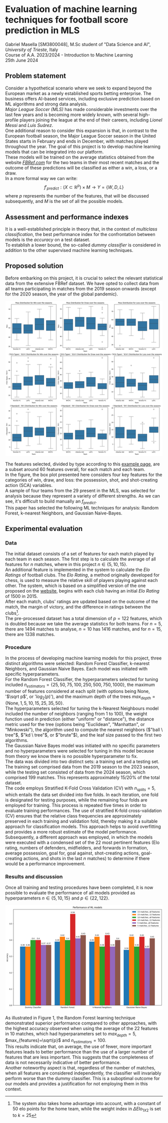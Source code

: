# Evaluation of machine learning techniques for football score prediction in MLS

Gabriel Masella \[SM3800048\], M.Sc student of "Data Science and AI", *University of Trieste*, Italy  
Course of A.A. $2023/2024$ - Introduction to Machine Learning  
25th June 2024

## Problem statement

Consider a hypothetical scenario where we seek to expand beyond the European market as a newly established sports betting enterprise. The business offers AI-based services, including exclusive prediction based on ML algorithms and strong data analysis.  
*Major League Soccer (MLS)* has made considerable investments over the last few years and is becoming more widely known, with several high-profile players joining the league at the end of their careers, including *Lionel Messi* and *Luis Suárez*.  
One additional reason to consider this expansion is that, in contrast to the European football season, the Major League Soccer season in the United States starts in February and ends in December, with matches played throughout the year. The goal of this project is to develop machine learning models that can be integrated into our platform.  
These models will be trained on the average statistics obtained from the website [*FBRef.com*](https://fbref.com/en/) for the two teams in their most recent matches and the outcome of these predictions will be classified as either a win, a loss, or a draw.  
In a more formal way we can write:
$$f'_{predict}: (X\subset\mathbb{R}^p) \times M \rightarrow{} Y=\{W, D, L\}$$
where $p$ represents the number of the features, that will be discussed subsequently, and $M$ is the set of all the possible models.

## Assessment and performance indexes

It is a well-established principle in theory that, in the context of *multiclass classification*, the best performance index for the confrontation between models is the *accuracy* on a test dataset.  
To establish a lower bound, the so-called *dummy classifier* is considered in addition to the other supervised machine learning techniques.

## Proposed solution

Before embarking on this project, it is crucial to select the relevant statistical data from the extensive FBRef dataset. We have opted to collect data from all teams participating in matches from the 2019 season onwards (except for the 2020 season, the year of the global pandemic).

![Box plot of key features for win, draw, and loss categories](boxplot.png)

The features selected, divided by type according to this [example page](https://fbref.com/en/squadre/46024eeb/2024/partite/c22/schedule/Risultati-e-partite-Philadelphia-Union-Major-League-Soccer), are a subset around 60 features overall, for each match and each team.  
In the figure, the box plot presented here considers four key features for the categories of win, draw, and loss: the possession, shot, and shot-creating action (SCA) variables.  
A sample of four teams from the 29 present in the MLS, was selected for analysis because they represent a variety of different strengths. As we can see, it's difficult to build manually an $f_{predict}$.  
This paper has selected the following ML techniques for analysis: Random Forest, k-nearest Neighbors, and Gaussian Naive-Bayes.

## Experimental evaluation

### Data

The initial dataset consists of a set of features for each match played by each team in each season. The first step is to calculate the average of all features for $n$ matches, where in this project $n\in\{5,10,15\}$.  
An additional feature is implemented in the system to calculate the *Elo Ratings* of football clubs. The *Elo Rating*, a method originally developed for chess, is used to measure the relative skill of players playing against each other. The system, which is based on a simplified version of the one proposed on the [website](http://clubelo.com/System), begins with each club having an initial *Elo Rating* of 1500 in 2015.  
After each match, clubs' ratings are updated based on the outcome of the match, the margin of victory, and the difference in ratings between the clubs[^1].  
The pre-processed dataset has a total dimension of $p=122$ features, which is doubled because we take the average statistics for both teams. For $n=5$, there are $1494$ matches to analyse, $n=10$ has $1416$ matches, and for $n=15$, there are $1338$ matches.

### Procedure

In the process of developing machine learning models for this project, three distinct algorithms were selected: Random Forest Classifier, k-nearest Neighbors, and Gaussian Naive Bayes. Each model was initiated with specific hyperparameters.  
For the Random Forest Classifier, the hyperparameters selected for tuning included $n_{estimators}=\{25, 50, 75, 100, 250, 500, 750, 1000\}$, the maximum number of features considered at each split (with options being None, '$\sqrt p$', or '$log_2(p)$'), and the maximum depth of the trees $max_{depth}= \{\text{None}, 1, 5, 10, 15, 25, 35, 50\}$.  
The hyperparameters selected for tuning the k-Nearest Neighbours model included the number of neighbors (ranging from 1 to 100), the weight function used in prediction (either \"uniform\" or \"distance\"), the distance metric used for the tree (options being \"Euclidean\", \"Manhattan\", or \"Minkowski\"), the algorithm used to compute the nearest neighbors ($"ball \ tree"$, $"kd \ tree"$, or $"brute"$), and the leaf size passed to the first two algorithms.  
The Gaussian Naive Bayes model was initiated with no specific parameters and no hyperparameters were selected for tuning in this model because from theory we know there is no possible hyperparameter to fix.  
The data was divided into two distinct sets: a training set and a testing set. The training set comprised data from the $2019$ season to the $2023$ season, while the testing set consisted of data from the $2024$ season, which comprised $199$ matches. This represents approximately $15/20\%$ of the total dataset.  
The code employs Stratified K-Fold Cross Validation (CV) with $n_{splits}=5$, which entails the data set divided into five folds. In each iteration, one fold is designated for testing purposes, while the remaining four folds are employed for training. This process is repeated five times in order to evaluate training performances. The use of stratified K-fold cross-validation (CV) ensures that the relative class frequencies are approximately preserved in each training and validation fold, thereby making it a suitable approach for classification models. This approach helps to avoid overfitting and provides a more robust estimate of the model performance.  
Subsequently, a different approach was employed, in which the models were executed with a condensed set of the 22 most pertinent features (Elo rating, numbers of defenders, midfielders, and forwards in formation, average possession, goal for, goal against, shot-creating actions, goal-creating actions, and shots in the last $n$ matches) to determine if there would be a performance improvement.

### Results and discussion

Once all training and testing procedures have been completed, it is now possible to evaluate the performance of all models provided as hyperparameters $n\in\{5,10,15\}$ and $p\in\{22, 122\}$.

![Bar plot of all the developed models for each learning technique and in each scenario.](final_result.png)

As illustrated in Figure 1, the Random Forest learning technique demonstrated superior performance compared to other approaches, with the highest accuracy observed when using the average of the 22 features in 10 matches, which had hyperparameters set to $max_{depth}= 5$, $max_{features}=\sqrt{p}$ and $n_{estimators}=100$.  
This results indicate that, on average, the use of fewer, more important features leads to better performance than the use of a larger number of features that are less important. This suggests that the completeness of data is not necessarily indicative of better performance.  
Another noteworthy aspect is that, regardless of the number of matches, when all features are considered independently, the classifier will invariably perform worse than the dummy classifier. This is a suboptimal outcome for our models and provides a justification for not employing them in this context.

[^1]: The system also takes home advantage into account, with a constant of $50$ elo points for the home team, while the weight index in $\Delta Elo_{1X2}$ is set to $k=25$
